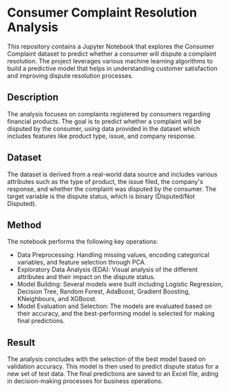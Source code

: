 # Consumer Complaint Resolution Analysis
This repository contains a Jupyter Notebook that explores the Consumer Complaint dataset to predict whether a consumer will dispute a complaint resolution. The project leverages various machine learning algorithms to build a predictive model that helps in understanding customer satisfaction and improving dispute resolution processes.

## Description
The analysis focuses on complaints registered by consumers regarding financial products. The goal is to predict whether a complaint will be disputed by the consumer, using data provided in the dataset which includes features like product type, issue, and company response.

## Dataset
The dataset is derived from a real-world data source and includes various attributes such as the type of product, the issue filed, the company's response, and whether the complaint was disputed by the consumer. The target variable is the dispute status, which is binary (Disputed/Not Disputed).

## Method
The notebook performs the following key operations:

* Data Preprocessing: Handling missing values, encoding categorical variables, and feature selection through PCA.
* Exploratory Data Analysis (EDA): Visual analysis of the different attributes and their impact on the dispute status.
* Model Building: Several models were built including Logistic Regression, Decision Tree, Random Forest, AdaBoost, Gradient Boosting, KNeighbours, and XGBoost.
* Model Evaluation and Selection: The models are evaluated based on their accuracy, and the best-performing model is selected for making final predictions.

## Result
The analysis concludes with the selection of the best model based on validation accuracy. This model is then used to predict dispute status for a new set of test data. The final predictions are saved to an Excel file, aiding in decision-making processes for business operations.
